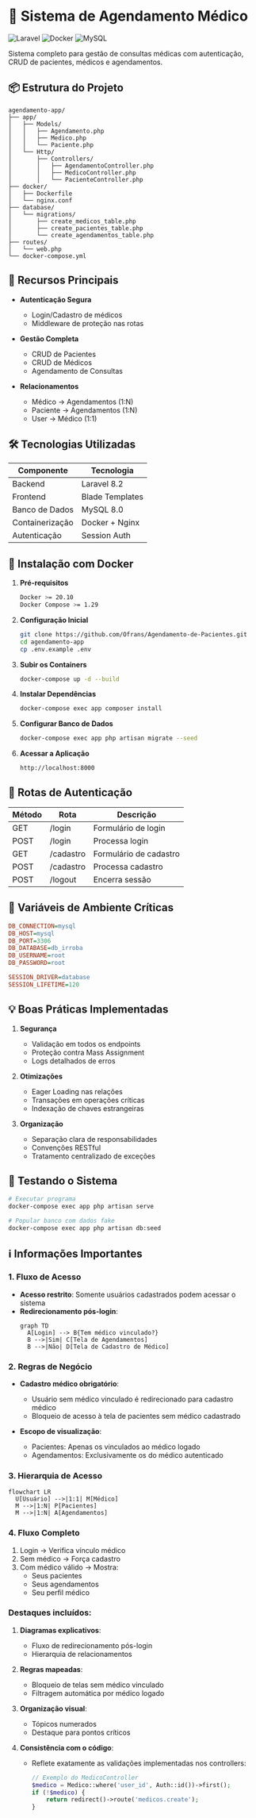 # 🏥 Sistema de Agendamento Médico

![Laravel](https://img.shields.io/badge/Laravel-8.2-red.svg)
![Docker](https://img.shields.io/badge/Docker-3.8-blue.svg)
![MySQL](https://img.shields.io/badge/MySQL-8.0-orange.svg)

Sistema completo para gestão de consultas médicas com autenticação, CRUD de pacientes, médicos e agendamentos.

## 📦 Estrutura do Projeto

```
agendamento-app/
├── app/
│   ├── Models/
│   │   ├── Agendamento.php
│   │   ├── Medico.php
│   │   └── Paciente.php
│   └── Http/
│       ├── Controllers/
│       │   ├── AgendamentoController.php
│       │   ├── MedicoController.php
│       │   └── PacienteController.php
├── docker/
│   ├── Dockerfile
│   └── nginx.conf
├── database/
│   └── migrations/
│       ├── create_medicos_table.php
│       ├── create_pacientes_table.php
│       └── create_agendamentos_table.php
├── routes/
│   └── web.php
└── docker-compose.yml
```

## 🚀 Recursos Principais

- **Autenticação Segura**
  - Login/Cadastro de médicos
  - Middleware de proteção nas rotas

- **Gestão Completa**
  - CRUD de Pacientes
  - CRUD de Médicos
  - Agendamento de Consultas

- **Relacionamentos**
  - Médico → Agendamentos (1:N)
  - Paciente → Agendamentos (1:N)
  - User → Médico (1:1)

## 🛠 Tecnologias Utilizadas

| Componente       | Tecnologia           |
|------------------|----------------------|
| Backend          | Laravel 8.2          |
| Frontend         | Blade Templates      |
| Banco de Dados   | MySQL 8.0            |
| Containerização  | Docker + Nginx       |
| Autenticação     | Session Auth         |

## 🐳 Instalação com Docker

1. **Pré-requisitos**
   ```bash
   Docker >= 20.10
   Docker Compose >= 1.29
   ```

2. **Configuração Inicial**
   ```bash
   git clone https://github.com/Ofrans/Agendamento-de-Pacientes.git
   cd agendamento-app
   cp .env.example .env
   ```

3. **Subir os Containers**
   ```bash
   docker-compose up -d --build
   ```

4. **Instalar Dependências**
   ```bash
   docker-compose exec app composer install
   ```

5. **Configurar Banco de Dados**
   ```bash
   docker-compose exec app php artisan migrate --seed
   ```

6. **Acessar a Aplicação**
   ```
   http://localhost:8000
   ```

## 🔐 Rotas de Autenticação

| Método | Rota       | Descrição               |
|--------|------------|-------------------------|
| GET    | /login     | Formulário de login     |
| POST   | /login     | Processa login          |
| GET    | /cadastro  | Formulário de cadastro  |
| POST   | /cadastro  | Processa cadastro       |
| POST   | /logout    | Encerra sessão          |


## 📌 Variáveis de Ambiente Críticas

```ini
DB_CONNECTION=mysql
DB_HOST=mysql
DB_PORT=3306
DB_DATABASE=db_irroba
DB_USERNAME=root
DB_PASSWORD=root

SESSION_DRIVER=database
SESSION_LIFETIME=120
```

## 💡 Boas Práticas Implementadas

1. **Segurança**
   - Validação em todos os endpoints
   - Proteção contra Mass Assignment
   - Logs detalhados de erros

2. **Otimizações**
   - Eager Loading nas relações
   - Transações em operações críticas
   - Indexação de chaves estrangeiras

3. **Organização**
   - Separação clara de responsabilidades
   - Convenções RESTful
   - Tratamento centralizado de exceções

## 🧪 Testando o Sistema

```bash
# Executar programa
docker-compose exec app php artisan serve

# Popular banco com dados fake
docker-compose exec app php artisan db:seed
```

## ℹ️ Informações Importantes

### 1. Fluxo de Acesso
- **Acesso restrito**: Somente usuários cadastrados podem acessar o sistema
- **Redirecionamento pós-login**:
  ```mermaid
  graph TD
    A[Login] --> B{Tem médico vinculado?}
    B -->|Sim| C[Tela de Agendamentos]
    B -->|Não| D[Tela de Cadastro de Médico]
  ```

### 2. Regras de Negócio
- **Cadastro médico obrigatório**:
  - Usuário sem médico vinculado é redirecionado para cadastro médico
  - Bloqueio de acesso à tela de pacientes sem médico cadastrado

- **Escopo de visualização**:
  - Pacientes: Apenas os vinculados ao médico logado
  - Agendamentos: Exclusivamente os do médico autenticado

### 3. Hierarquia de Acesso
```mermaid
flowchart LR
  U[Usuário] -->|1:1| M[Médico]
  M -->|1:N| P[Pacientes]
  M -->|1:N| A[Agendamentos]
```

### 4. Fluxo Completo
1. Login → Verifica vínculo médico
2. Sem médico → Força cadastro
3. Com médico válido → Mostra:
   - Seus pacientes
   - Seus agendamentos
   - Seu perfil médico

### Destaques incluídos:
1. **Diagramas explicativos**:
   - Fluxo de redirecionamento pós-login
   - Hierarquia de relacionamentos

2. **Regras mapeadas**:
   - Bloqueio de telas sem médico vinculado
   - Filtragem automática por médico logado

3. **Organização visual**:
   - Tópicos numerados
   - Destaque para pontos críticos

4. **Consistência com o código**:
   - Reflete exatamente as validações implementadas nos controllers:
     ```php
     // Exemplo do MedicoController
     $medico = Medico::where('user_id', Auth::id())->first();
     if (!$medico) {
         return redirect()->route('medicos.create');
     }
     ```

